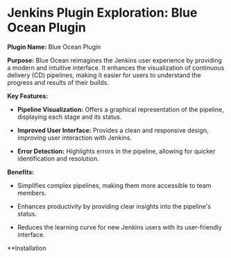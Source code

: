 # Jenkins Plugin Exploration: Blue Ocean Plugin

**Plugin Name:** Blue Ocean Plugin

**Purpose:** Blue Ocean reimagines the Jenkins user experience by providing a modern and intuitive interface. It enhances the visualization of continuous delivery (CD) pipelines, making it easier for users to understand the progress and results of their builds.

**Key Features:**

- **Pipeline Visualization:** Offers a graphical representation of the pipeline, displaying each stage and its status.

- **Improved User Interface:** Provides a clean and responsive design, improving user interaction with Jenkins.

- **Error Detection:** Highlights errors in the pipeline, allowing for quicker identification and resolution.

**Benefits:**

- Simplifies complex pipelines, making them more accessible to team members.

- Enhances productivity by providing clear insights into the pipeline's status.

- Reduces the learning curve for new Jenkins users with its user-friendly interface.

**Installation
